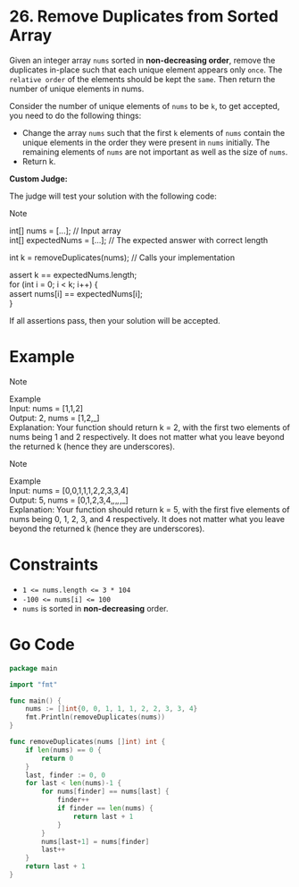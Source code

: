 # 26. Remove Duplicates from Sorted Array

Given an integer array `nums` sorted in <b>non-decreasing order</b>, remove the duplicates in-place such that each unique element appears only `once`. The `relative order` of the elements should be kept the `same`. Then return the number of unique elements in nums.

Consider the number of unique elements of `nums` to be `k`, to get accepted, you need to do the following things:

 - Change the array `nums` such that the first `k` elements of `nums` contain the unique elements in the order they were present in `nums` initially. The remaining elements of `nums` are not important as well as the size of `nums`.
 - Return k.

<b>Custom Judge:</b>

The judge will test your solution with the following code:
> [!NOTE]  
> int[] nums = [...]; // Input array     
> int[] expectedNums = [...]; // The expected answer with correct length     
>
> int k = removeDuplicates(nums); // Calls your implementation    
>
> assert k == expectedNums.length;     
> for (int i = 0; i < k; i++) {     
>     assert nums[i] == expectedNums[i];     
> }      


If all assertions pass, then your solution will be accepted.

# Example

> [!NOTE]   
> Example    
> Input: nums = [1,1,2]    
> Output: 2, nums = [1,2,_]      
> Explanation: Your function should return k = 2, with the first two elements of nums being 1 and 2 respectively. It does not matter what you leave beyond the returned k (hence they are underscores).      

> [!NOTE]   
> Example      
> Input: nums = [0,0,1,1,1,2,2,3,3,4]     
> Output: 5, nums = [0,1,2,3,4,_,_,_,_,_]      
> Explanation: Your function should return k = 5, with the first five elements of nums being 0, 1, 2, 3, and 4 respectively. It does not matter what you leave beyond the returned k (hence they are underscores).      


# Constraints

 - `1 <= nums.length <= 3 * 104`
 - `-100 <= nums[i] <= 100`
 - `nums` is sorted in <b>non-decreasing</b> order.

# Go Code

```go
package main

import "fmt"

func main() {
	nums := []int{0, 0, 1, 1, 1, 2, 2, 3, 3, 4}
	fmt.Println(removeDuplicates(nums))
}

func removeDuplicates(nums []int) int {
	if len(nums) == 0 {
		return 0
	}
	last, finder := 0, 0
	for last < len(nums)-1 {
		for nums[finder] == nums[last] {
			finder++
			if finder == len(nums) {
				return last + 1
			}
		}
		nums[last+1] = nums[finder]
		last++
	}
	return last + 1
}

```